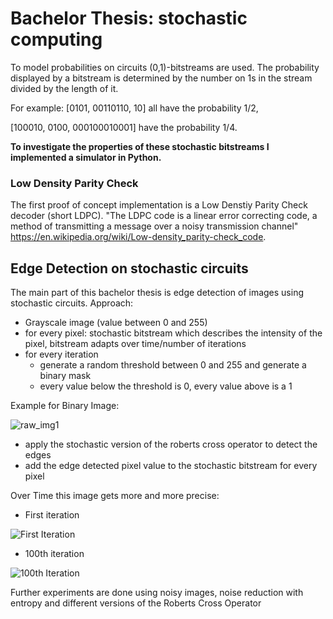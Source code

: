# Bachelor Thesis: stochastic computing

To model probabilities on circuits (0,1)-bitstreams are used. 
The probability displayed by a bitstream is determined by the number on 1s in the stream divided by the length of it.

For example:
[0101, 00110110, 10] all have the probability 1/2,

[100010, 0100, 000100010001] have the probability 1/4.


__To investigate the properties of these stochastic bitstreams I implemented a simulator in Python.__

### Low Density Parity Check
The first proof of concept implementation is a Low Denstiy Parity Check decoder (short LDPC). "The LDPC code is a linear error correcting code, a method of transmitting a message over a noisy transmission channel" <https://en.wikipedia.org/wiki/Low-density_parity-check_code>.


## Edge Detection on stochastic circuits
The main part of this bachelor thesis is edge detection of images using stochastic circuits.
Approach: 
* Grayscale image (value between 0 and 255)
* for every pixel: stochastic bitstream which describes the intensity of the pixel, bitstream adapts over time/number of iterations
* for every iteration
  * generate a random threshold between 0 and 255 and generate a binary mask 
  * every value below the threshold is 0, every value above is a 1
  
Example for Binary Image:

![raw_img1](https://user-images.githubusercontent.com/33347624/121482721-af369280-c9cd-11eb-9601-51c92f8a8944.png)

  * apply the stochastic version of the roberts cross operator to detect the edges
  * add the edge detected pixel value to the stochastic bitstream for every pixel 

Over Time this image gets more and more precise:

* First iteration

![First Iteration](https://user-images.githubusercontent.com/33347624/121482454-772f4f80-c9cd-11eb-9a73-23952f8fe55d.png)


* 100th iteration

![100th Iteration](https://user-images.githubusercontent.com/33347624/121482520-86ae9880-c9cd-11eb-9432-bce3c3ba1e2e.png)


Further experiments are done using noisy images, noise reduction with entropy and different versions of the Roberts Cross Operator




